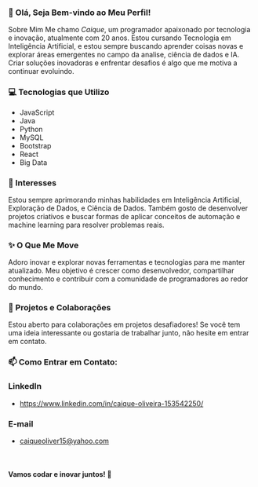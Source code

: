 
### 👋 Olá, Seja Bem-vindo ao Meu Perfil!
Sobre Mim
Me chamo *Caique*, um programador apaixonado por tecnologia e inovação, atualmente com 20 anos. Estou cursando Tecnologia em Inteligência Artificial, e estou sempre buscando aprender coisas novas e explorar áreas emergentes no campo da analise, ciência de dados e IA. Criar soluções inovadoras e enfrentar desafios é algo que me motiva a continuar evoluindo.

### 💻 Tecnologias que Utilizo
- JavaScript
- Java
- Python
- MySQL
- Bootstrap
- React
- Big Data

### 🌱 Interesses
Estou sempre aprimorando minhas habilidades em Inteligência Artificial, Exploração de Dados, e Ciência de Dados. Também gosto de desenvolver projetos criativos e buscar formas de aplicar conceitos de automação e machine learning para resolver problemas reais.

### ✨ O Que Me Move
Adoro inovar e explorar novas ferramentas e tecnologias para me manter atualizado. Meu objetivo é crescer como desenvolvedor, compartilhar conhecimento e contribuir com a comunidade de programadores ao redor do mundo.

### 🚀 Projetos e Colaborações
Estou aberto para colaborações em projetos desafiadores! Se você tem uma ideia interessante ou gostaria de trabalhar junto, não hesite em entrar em contato.

### 📫 Como Entrar em Contato:

### LinkedIn
- https://www.linkedin.com/in/caique-oliveira-153542250/
### E-mail
- caiqueoliver15@yahoo.com
<br/>

#### **Vamos codar e inovar juntos! 🚀**

